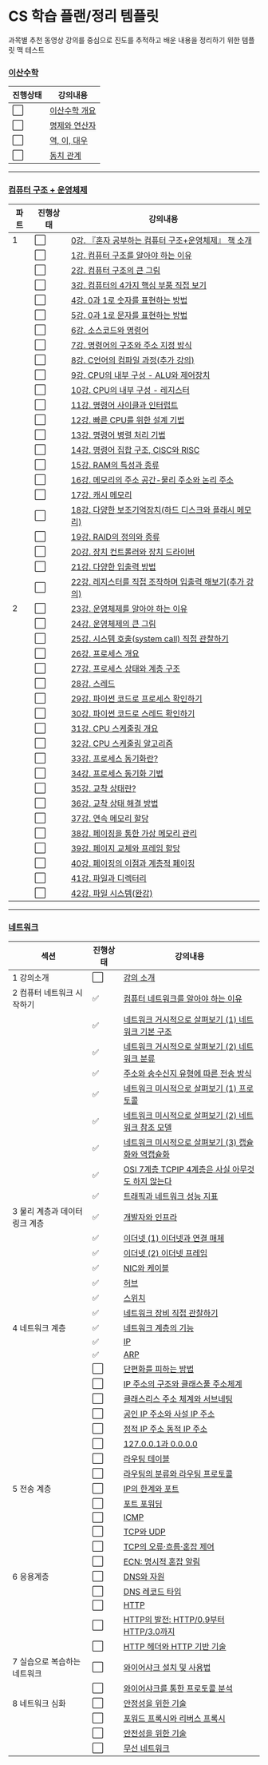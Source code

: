 # CS 학습 플랜/정리 템플릿

과목별 추천 동영상 강의를 중심으로 진도를 추적하고 배운 내용을 정리하기 위한 템플릿 맥 테스트

### [이산수학](이산수학)

| 진행상태             | 강의내용                                   |
| -------------------- | ------------------------------------------ |
| :white_large_square: | [이산수학 개요](이산수학/이산수학-개요.md) |
| :white_large_square: | [명제와 연산자](이산수학/명제와-연산자.md) |
| :white_large_square: | [역, 이, 대우](이산수학/역-이-대우.md)     |
| :white_large_square: | [동치 관계](이산수학/동치-관계.md)         |

---

### [컴퓨터 구조 + 운영체제](컴퓨터구조+운영체제)

| 파트 | 진행상태             | 강의내용                                                                                                                      |
| ---- | -------------------- | ----------------------------------------------------------------------------------------------------------------------------- |
| 1    | :white_large_square: | [0강. 『혼자 공부하는 컴퓨터 구조+운영체제』 책 소개](컴퓨터구조+운영체제/0강-책-소개.md)                                     |
|      | :white_large_square: | [1강. 컴퓨터 구조를 알아야 하는 이유](컴퓨터구조+운영체제/1강-컴퓨터-구조를-알아야-하는-이유.md)                              |
|      | :white_large_square: | [2강. 컴퓨터 구조의 큰 그림](컴퓨터구조+운영체제/2강-컴퓨터-구조의-큰-그림.md)                                                |
|      | :white_large_square: | [3강. 컴퓨터의 4가지 핵심 부품 직접 보기](컴퓨터구조+운영체제/3강-컴퓨터의-4가지-핵심-부품-직접-보기.md)                      |
|      | :white_large_square: | [4강. 0과 1로 숫자를 표현하는 방법](컴퓨터구조+운영체제/4강-0과-1로-숫자를-표현하는-방법.md)                                  |
|      | :white_large_square: | [5강. 0과 1로 문자를 표현하는 방법](컴퓨터구조+운영체제/5강-0과-1로-문자를-표현하는-방법.md)                                  |
|      | :white_large_square: | [6강. 소스코드와 명령어](컴퓨터구조+운영체제/6강-소스코드와-명령어.md)                                                        |
|      | :white_large_square: | [7강. 명령어의 구조와 주소 지정 방식](컴퓨터구조+운영체제/7강-명령어의-구조와-주소-지정-방식.md)                              |
|      | :white_large_square: | [8강. C언어의 컴파일 과정(추가 강의)](컴퓨터구조+운영체제/8강-C언어의-컴파일-과정.md)                                         |
|      | :white_large_square: | [9강. CPU의 내부 구성 - ALU와 제어장치](컴퓨터구조+운영체제/9강-CPU의-내부-구성-ALU와-제어장치.md)                            |
|      | :white_large_square: | [10강. CPU의 내부 구성 - 레지스터](컴퓨터구조+운영체제/10강-CPU의-내부-구성-레지스터.md)                                      |
|      | :white_large_square: | [11강. 명령어 사이클과 인터럽트](컴퓨터구조+운영체제/11강-명령어-사이클과-인터럽트.md)                                        |
|      | :white_large_square: | [12강. 빠른 CPU를 위한 설계 기법](컴퓨터구조+운영체제/12강-빠른-CPU를-위한-설계-기법.md)                                      |
|      | :white_large_square: | [13강. 명령어 병렬 처리 기법](컴퓨터구조+운영체제/13강-명령어-병렬-처리-기법.md)                                              |
|      | :white_large_square: | [14강. 명령어 집합 구조, CISC와 RISC](컴퓨터구조+운영체제/14강-명령어-집합-구조-CISC와-RISC.md)                               |
|      | :white_large_square: | [15강. RAM의 특성과 종류](컴퓨터구조+운영체제/15강-RAM의-특성과-종류.md)                                                      |
|      | :white_large_square: | [16강. 메모리의 주소 공간-물리 주소와 논리 주소](컴퓨터구조+운영체제/16강-메모리의-주소-공간-물리-주소와-논리-주소.md)        |
|      | :white_large_square: | [17강. 캐시 메모리](컴퓨터구조+운영체제/17강-캐시-메모리.md)                                                                  |
|      | :white_large_square: | [18강. 다양한 보조기억장치(하드 디스크와 플래시 메모리)](컴퓨터구조+운영체제/18강-다양한-보조기억장치.md)                     |
|      | :white_large_square: | [19강. RAID의 정의와 종류](컴퓨터구조+운영체제/19강-RAID의-정의와-종류.md)                                                    |
|      | :white_large_square: | [20강. 장치 컨트롤러와 장치 드라이버](컴퓨터구조+운영체제/20강-장치-컨트롤러와-장치-드라이버.md)                              |
|      | :white_large_square: | [21강. 다양한 입출력 방법](컴퓨터구조+운영체제/21강-다양한-입출력-방법.md)                                                    |
|      | :white_large_square: | [22강. 레지스터를 직접 조작하며 입출력 해보기(추가 강의)](컴퓨터구조+운영체제/22강-레지스터를-직접-조작하며-입출력-해보기.md) |
| 2    | :white_large_square: | [23강. 운영체제를 알아야 하는 이유](컴퓨터구조+운영체제/23강-운영체제를-알아야-하는-이유.md)                                  |
|      | :white_large_square: | [24강. 운영체제의 큰 그림](컴퓨터구조+운영체제/24강-운영체제의-큰-그림.md)                                                    |
|      | :white_large_square: | [25강. 시스템 호출(system call) 직접 관찰하기](컴퓨터구조+운영체제/25강-시스템-호출-직접-관찰하기.md)                         |
|      | :white_large_square: | [26강. 프로세스 개요](컴퓨터구조+운영체제/26강-프로세스-개요.md)                                                              |
|      | :white_large_square: | [27강. 프로세스 상태와 계층 구조](컴퓨터구조+운영체제/27강-프로세스-상태와-계층-구조.md)                                      |
|      | :white_large_square: | [28강. 스레드](컴퓨터구조+운영체제/28강-스레드.md)                                                                            |
|      | :white_large_square: | [29강. 파이썬 코드로 프로세스 확인하기](컴퓨터구조+운영체제/29강-파이썬-코드로-프로세스-확인하기.md)                          |
|      | :white_large_square: | [30강. 파이썬 코드로 스레드 확인하기](컴퓨터구조+운영체제/30강-파이썬-코드로-스레드-확인하기.md)                              |
|      | :white_large_square: | [31강. CPU 스케줄링 개요](컴퓨터구조+운영체제/31강-CPU-스케줄링-개요.md)                                                      |
|      | :white_large_square: | [32강. CPU 스케줄링 알고리즘](컴퓨터구조+운영체제/32강-CPU-스케줄링-알고리즘.md)                                              |
|      | :white_large_square: | [33강. 프로세스 동기화란?](컴퓨터구조+운영체제/33강-프로세스-동기화란.md)                                                     |
|      | :white_large_square: | [34강. 프로세스 동기화 기법](컴퓨터구조+운영체제/34강-프로세스-동기화-기법.md)                                                |
|      | :white_large_square: | [35강. 교착 상태란?](컴퓨터구조+운영체제/35강-교착-상태란.md)                                                                 |
|      | :white_large_square: | [36강. 교착 상태 해결 방법](컴퓨터구조+운영체제/36강-교착-상태-해결-방법.md)                                                  |
|      | :white_large_square: | [37강. 연속 메모리 할당](컴퓨터구조+운영체제/37강-연속-메모리-할당.md)                                                        |
|      | :white_large_square: | [38강. 페이징을 통한 가상 메모리 관리](컴퓨터구조+운영체제/38강-페이징을-통한-가상-메모리-관리.md)                            |
|      | :white_large_square: | [39강. 페이지 교체와 프레임 할당](컴퓨터구조+운영체제/39강-페이지-교체와-프레임-할당.md)                                      |
|      | :white_large_square: | [40강. 페이징의 이점과 계층적 페이징](컴퓨터구조+운영체제/40강-페이징의-이점과-계층적-페이징.md)                              |
|      | :white_large_square: | [41강. 파일과 디렉터리](컴퓨터구조+운영체제/41강-파일과-디렉터리.md)                                                          |
|      | :white_large_square: | [42강. 파일 시스템(완강)](컴퓨터구조+운영체제/42강-파일-시스템.md)                                                            |

---

### [네트워크](네트워크)

| 섹션                           | 진행상태             | 강의내용                                                                              |
| ------------------------------ | -------------------- | ------------------------------------------------------------------------------------- |
| 1 강의소개                     | :white_large_square: | [강의 소개](네트워크/강의-소개.md)                                                    |
| 2 컴퓨터 네트워크 시작하기     | :white_check_mark:   | [컴퓨터 네트워크를 알아야 하는 이유](네트워크/네트워크를-알아야-하는-이유.md)         |
|                                | :white_check_mark:   | [네트워크 거시적으로 살펴보기 (1) 네트워크 기본 구조](네트워크/네트워크-기본-구조.md) |
|                                | :white_check_mark:   | [네트워크 거시적으로 살펴보기 (2) 네트워크 분류](네트워크/네트워크-분류.md)           |
|                                | :white_check_mark:   | [주소와 송수신지 유형에 따른 전송 방식](네트워크/전송-방식.md)                        |
|                                | :white_check_mark:   | [네트워크 미시적으로 살펴보기 (1) 프로토콜](네트워크/프로토콜.md)                     |
|                                | :white_check_mark:   | [네트워크 미시적으로 살펴보기 (2) 네트워크 참조 모델](네트워크/네트워크-참조-모델.md) |
|                                | :white_check_mark: | [네트워크 미시적으로 살펴보기 (3) 캡슐화와 역캡슐화](네트워크/캡슐화와-역캡슐화.md)   |
|                                | :white_check_mark: | [OSI 7계층 TCPIP 4계층은 사실 아무것도 하지 않는다](네트워크/계층-모델.md)            |
|                                | :white_check_mark: | [트래픽과 네트워크 성능 지표](네트워크/성능-지표.md)                                  |
| 3 물리 계층과 데이터 링크 계층 | :white_check_mark: | [개발자와 인프라](네트워크/개발자와-인프라.md)                                        |
|                                | :white_check_mark: | [이더넷 (1) 이더넷과 연결 매체](네트워크/이더넷과-연결-매체.md)                       |
|                                | :white_check_mark: | [이더넷 (2) 이더넷 프레임](네트워크/이더넷-프레임.md)                                 |
|                                | :white_check_mark: | [NIC와 케이블](네트워크/NIC와-케이블.md)                                              |
|                                | :white_check_mark: | [허브](네트워크/허브.md)                                                              |
|                                | :white_check_mark: | [스위치](네트워크/스위치.md)                                                          |
|                                | :white_check_mark: | [네트워크 장비 직접 관찰하기](네트워크/네트워크-장비-직접-관찰하기.md)                |
| 4 네트워크 계층                | :white_check_mark: | [네트워크 계층의 기능](네트워크/네트워크-계층-기능.md)                                |
|                                | :white_check_mark: | [IP](네트워크/IP.md)                                                                  |
|                                | :white_check_mark: | [ARP](네트워크/ARP.md)                                                                |
|                                | :white_large_square: | [단편화를 피하는 방법](네트워크/단편화-방지.md)                                       |
|                                | :white_large_square: | [IP 주소의 구조와 클래스풀 주소체계](네트워크/IP-주소-구조.md)                        |
|                                | :white_large_square: | [클래스리스 주소 체계와 서브네팅](네트워크/클래스리스-주소.md)                        |
|                                | :white_large_square: | [공인 IP 주소와 사설 IP 주소](네트워크/공인-사설-IP.md)                               |
|                                | :white_large_square: | [정적 IP 주소 동적 IP 주소](네트워크/정적-동적-IP.md)                                 |
|                                | :white_large_square: | [127.0.0.1과 0.0.0.0](네트워크/루프백-주소.md)                                        |
|                                | :white_large_square: | [라우팅 테이블](네트워크/라우팅-테이블.md)                                            |
|                                | :white_large_square: | [라우팅의 분류와 라우팅 프로토콜](네트워크/라우팅-프로토콜.md)                        |
| 5 전송 계층                    | :white_large_square: | [IP의 한계와 포트](네트워크/IP-한계와-포트.md)                                        |
|                                | :white_large_square: | [포트 포워딩](네트워크/포트-포워딩.md)                                                |
|                                | :white_large_square: | [ICMP](네트워크/ICMP.md)                                                              |
|                                | :white_large_square: | [TCP와 UDP](네트워크/TCP-UDP.md)                                                      |
|                                | :white_large_square: | [TCP의 오류·흐름·혼잡 제어](네트워크/TCP-제어.md)                                     |
|                                | :white_large_square: | [ECN: 명시적 혼잡 알림](네트워크/ECN.md)                                              |
| 6 응용계층                     | :white_large_square: | [DNS와 자원](네트워크/DNS.md)                                                         |
|                                | :white_large_square: | [DNS 레코드 타입](네트워크/DNS-레코드.md)                                             |
|                                | :white_large_square: | [HTTP](네트워크/HTTP.md)                                                              |
|                                | :white_large_square: | [HTTP의 발전: HTTP/0.9부터 HTTP/3.0까지](네트워크/HTTP-발전)                          |
|                                | :white_large_square: | [HTTP 헤더와 HTTP 기반 기술](네트워크/HTTP-헤더.md)                                   |
| 7 실습으로 복습하는 네트워크   | :white_large_square: | [와이어샤크 설치 및 사용법](네트워크/와이어샤크-설치.md)                              |
|                                | :white_large_square: | [와이어샤크를 통한 프로토콜 분석](네트워크/프로토콜-분석.md)                          |
| 8 네트워크 심화                | :white_large_square: | [안정성을 위한 기술](네트워크/안정성-기술.md)                                         |
|                                | :white_large_square: | [포워드 프록시와 리버스 프록시](네트워크/프록시.md)                                   |
|                                | :white_large_square: | [안전성을 위한 기술](네트워크/안전성-기술.md)                                         |
|                                | :white_large_square: | [무선 네트워크](네트워크/무선-네트워크.md)                                            |
